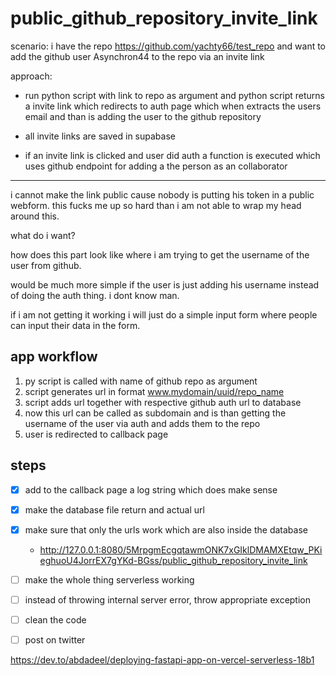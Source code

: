 # public_github_repository_invite_link

scenario: i have the repo https://github.com/yachty66/test_repo and want to add the github user Asynchron44 to the repo via an invite link

approach:

- run python script with link to repo as argument and python script returns a invite link which redirects to auth page which when extracts the users email and than is adding the user to the github repository 

- all invite links are saved in supabase 

- if an invite link is clicked and user did auth a function is executed which uses github endpoint for adding a the person as an collaborator 

---

i cannot make the link public cause nobody is putting his token in a public webform. this fucks me up so hard than i am not able to wrap my head around this. 

what do i want? 

how does this part look like where i am trying to get the username of the user from github. 

would be much more simple if the user is just adding his username instead of doing the auth thing. i dont know man. 

if i am not getting it working i will just do a simple input form where people can input their data in the form. 

## app workflow

1. py script is called with name of github repo as argument
2. script generates url in format www.mydomain/uuid/repo_name
3. script adds url together with respective github auth url to database
4. now this url can be called as subdomain and is than getting the username of the user via auth and adds them to the repo
5. user is redirected to callback page 

## steps

- [x] add to the callback page a log string which does make sense
- [x] make the database file return and actual url
- [x] make sure that only the urls work which are also inside the database
    - http://127.0.0.1:8080/5MrpgmEcgqtawmONK7xGIklDMAMXEtqw_PKieghuoU4JorrEX7gYKd-BGss/public_github_repository_invite_link
- [ ] make the whole thing serverless working
- [ ] instead of throwing internal server error, throw appropriate exception
- [ ] clean the code
- [ ] post on twitter 


https://dev.to/abdadeel/deploying-fastapi-app-on-vercel-serverless-18b1